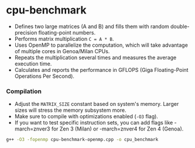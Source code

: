 # cpu-benchmark


* Defines two large matrices (A and B) and fills them with random double-precision floating-point numbers.
* Performs matrix multiplication `C = A * B`.
* Uses OpenMP to parallelize the computation, which will take advantage of multiple cores in Genoa/Milan CPUs.
* Repeats the multiplication several times and measures the average execution time.
* Calculates and reports the performance in GFLOPS (Giga Floating-Point Operations Per Second).

### Compilation


* Adjust the `MATRIX_SIZE` constant based on system's memory. Larger sizes will stress the memory subsystem more.
* Make sure to compile with optimizations enabled (`-O3` flag).
* If you want to test specific instruction sets, you can add flags like -march=znver3 for Zen 3 (Milan) or -march=znver4 for Zen 4 (Genoa).

```bash
g++ -O3 -fopenmp cpu-benchmark-openmp.cpp -o cpu_benchmark
```
